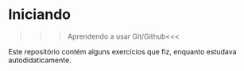 # Iniciando

>>>Aprendendo a usar Git/Github<<<

Este repositório contém alguns exercícios que fiz, enquanto estudava autodidaticamente.

